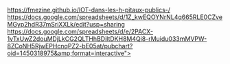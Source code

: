 https://fmezine.github.io/IOT-dans-les-h-pitaux-publics-/
https://docs.google.com/spreadsheets/d/1Z_kwEQOYNrNL4q665RLE0CZveMGyp2hdR37mSriXXLk/edit?usp=sharing
https://docs.google.com/spreadsheets/d/e/2PACX-1vTxUwZ2douMDjLkCG2QLTHhBDiltDKH8M4Qi8-rMuidu033mMVPW-8ZCoNH5RjwEPHcnqPZ2-bE05at/pubchart?oid=1450318975&amp;format=interactive"></iframe>
  
